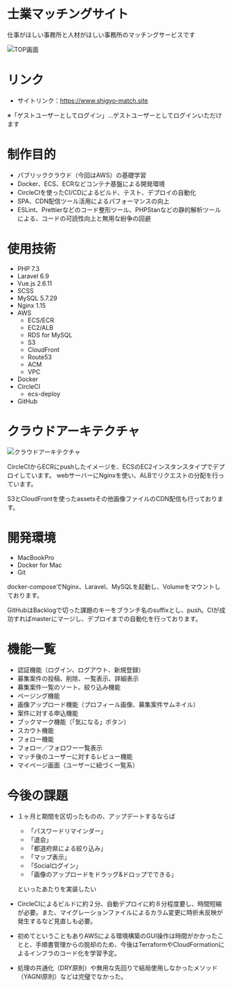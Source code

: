 # 士業マッチングサイト
仕事がほしい事務所と人材がほしい事務所のマッチングサービスです

![TOP画面](https://asset.shigyo-match.site/assets/main-visual04.jpg)

# リンク
* サイトリンク：https://www.shigyo-match.site

※「ゲストユーザーとしてログイン」...ゲストユーザーとしてログインいただけます


# 制作目的
* パブリッククラウド（今回はAWS）の基礎学習
* Docker、ECS、ECRなどコンテナ基盤による開発環境
* CircleCIを使ったCI/CDによるビルド、テスト、デプロイの自動化
* SPA、CDN配信ツール活用によるパフォーマンスの向上
* ESLint、Prettierなどのコード整形ツール、PHPStanなどの静的解析ツールによる、コードの可読性向上と無用な紛争の回避

# 使用技術
* PHP 7.3
* Laravel 6.9
* Vue.js 2.6.11
* SCSS
* MySQL 5.7.29
* Nginx 1.15
* AWS
  * ECS/ECR
  * EC2/ALB
  * RDS for MySQL
  * S3
  * CloudFront
  * Route53
  * ACM
  * VPC
* Docker
* CircleCI
  * ecs-deploy
* GitHub

# クラウドアーキテクチャ
![クラウドアーキテクチャ](https://asset.shigyo-match.site/assets/ShigyoMatch.png)

CircleCIからECRにpushしたイメージを、ECSのEC2インスタンスタイプでデプロイしています。
webサーバーにNginxを使い、ALBでリクエストの分配を行っています。

S3とCloudFrontを使ったassetsその他画像ファイルのCDN配信も行っております。


# 開発環境
* MacBookPro
* Docker for Mac
* Git

docker-composeでNginx、Laravel、MySQLを起動し、Volumeをマウントしております。

GitHubはBacklogで切った課題のキーをブランチ名のsuffixとし、push。CIが成功すればmasterにマージし、デプロイまでの自動化を行っております。

# 機能一覧
* 認証機能（ログイン、ログアウト、新規登録）
* 募集案件の投稿、削除、一覧表示、詳細表示
* 募集案件一覧のソート、絞り込み機能
* ページング機能
* 画像アップロード機能（プロフィール画像、募集案件サムネイル）
* 案件に対する申込機能
* ブックマーク機能（「気になる」ボタン）
* スカウト機能
* フォロー機能
* フォロー／フォロワー一覧表示
* マッチ後のユーザーに対するレビュー機能
* マイページ画面（ユーザーに紐づく一覧系）

# 今後の課題
* １ヶ月と期間を区切ったものの、アップデートするならば
  * 「パスワードリマインダー」
  * 「退会」
  * 「都道府県による絞り込み」
  * 「マップ表示」
  * 「Socialログイン」
  * 「画像のアップロードをドラッグ&ドロップでできる」
  
  といったあたりを実装したい
* CircleCIによるビルドに約２分、自動デプロイに約８分程度要し、時間短縮が必要。また、マイグレーションファイルによるカラム変更に時折未反映が発生するなど見直しも必要。
* 初めてということもありAWSによる環境構築のGUI操作は時間がかかったことと、手順書管理からの脱却のため、今後はTerraformやCloudFormationによるインフラのコード化を学習予定。
* 処理の共通化（DRY原則）や無用な先回りで結局使用しなかったメソッド（YAGNI原則）などは完璧でなかった。

